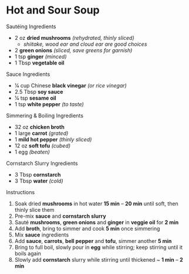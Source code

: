 # Hot and Sour Soup

Sautéing Ingredients

* 2 oz **dried mushrooms** *(rehydrated, thinly sliced)*
  * *shiitake, wood ear and cloud ear are good choices*
* 2 **green onions** *(sliced, save greens for garnish)*
* 1 tsp **ginger** *(minced)*
* 1 Tbsp **vegetable oil**

Sauce Ingredients

* 1⁄4 cup Chinese **black vinegar** *(or rice vinegar)*
* 2.5 Tbsp **soy sauce**
* 1⁄4 tsp **sesame oil**
* 1 tsp **white pepper** *(to taste)*

Simmering & Boiling Ingredients

* 32 oz **chicken broth**
* 1 large **carrot** *(grated)*
* 1 **mild hot pepper** *(thinly sliced)*
* 12 oz **soft tofu** *(cubed)*
* 1 egg *(beaten)*

Cornstarch Slurry Ingredients

* 3 Tbsp **cornstarch**
* 3 Tbsp **water** *(cold)*

Instructions

1. Soak dried **mushrooms** in hot water **15 min** – **20 min** until soft, then thinly slice them
1. Pre-mix **sauce** and **cornstarch slurry**
1. Sauté **mushrooms**, **green onions** and **ginger** in **veggie oil** for **2 min**
1. Add **broth**, bring to simmer and cook **5 min** once simmering
1. Mix **sauce** ingredients
1. Add **sauce**, **carrots**, **bell pepper** and **tofu**, simmer another **5 min**
1. Bring to full boil, slowly pour in **egg** while stirring; keep stirring until it boils again
1. Slowly add **cornstarch** slurry while stirring until thickened ~ **1 min** – **2 min**
